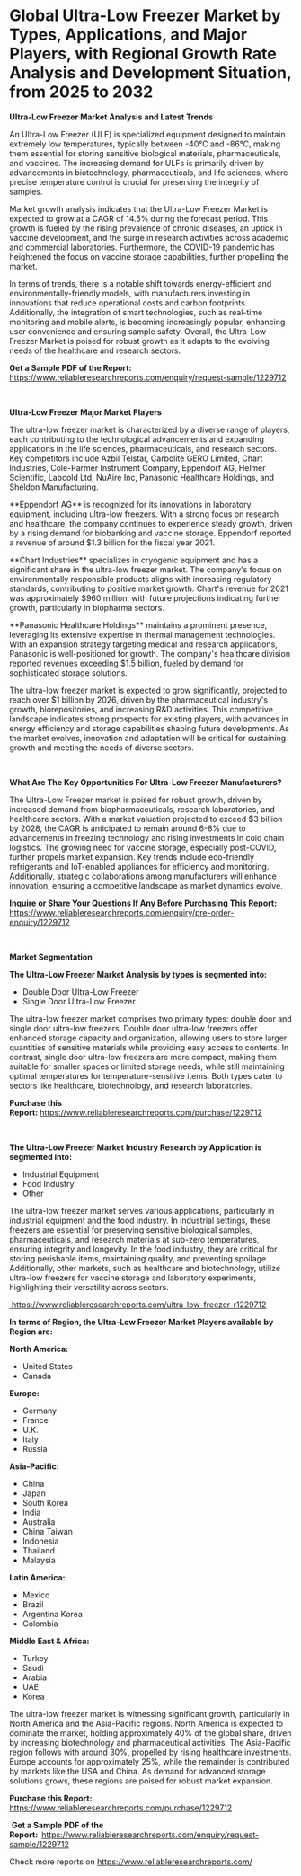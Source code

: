 <p><h1>Global Ultra-Low Freezer Market by Types, Applications, and Major Players, with Regional Growth Rate Analysis and Development Situation, from 2025 to 2032</h1></p><p><strong>Ultra-Low Freezer Market Analysis and Latest Trends</strong></p>
<p><p>An Ultra-Low Freezer (ULF) is specialized equipment designed to maintain extremely low temperatures, typically between -40°C and -86°C, making them essential for storing sensitive biological materials, pharmaceuticals, and vaccines. The increasing demand for ULFs is primarily driven by advancements in biotechnology, pharmaceuticals, and life sciences, where precise temperature control is crucial for preserving the integrity of samples.</p><p>Market growth analysis indicates that the Ultra-Low Freezer Market is expected to grow at a CAGR of 14.5% during the forecast period. This growth is fueled by the rising prevalence of chronic diseases, an uptick in vaccine development, and the surge in research activities across academic and commercial laboratories. Furthermore, the COVID-19 pandemic has heightened the focus on vaccine storage capabilities, further propelling the market.</p><p>In terms of trends, there is a notable shift towards energy-efficient and environmentally-friendly models, with manufacturers investing in innovations that reduce operational costs and carbon footprints. Additionally, the integration of smart technologies, such as real-time monitoring and mobile alerts, is becoming increasingly popular, enhancing user convenience and ensuring sample safety. Overall, the Ultra-Low Freezer Market is poised for robust growth as it adapts to the evolving needs of the healthcare and research sectors.</p></p>
<p><strong>Get a Sample PDF of the Report:&nbsp;</strong> <a href="https://www.reliableresearchreports.com/enquiry/request-sample/1229712?utm_campaign=3265&utm_medium=2&utm_source=Github&utm_content=ia&utm_term=12042025&utm_id=ultra-low-freezer">https://www.reliableresearchreports.com/enquiry/request-sample/1229712</a></p>
<p>&nbsp;</p>
<p><strong>Ultra-Low Freezer Major Market Players</strong></p>
<p><p>The ultra-low freezer market is characterized by a diverse range of players, each contributing to the technological advancements and expanding applications in the life sciences, pharmaceuticals, and research sectors. Key competitors include Azbil Telstar, Carbolite GERO Limited, Chart Industries, Cole-Parmer Instrument Company, Eppendorf AG, Helmer Scientific, Labcold Ltd, NuAire Inc, Panasonic Healthcare Holdings, and Sheldon Manufacturing.</p><p>**Eppendorf AG** is recognized for its innovations in laboratory equipment, including ultra-low freezers. With a strong focus on research and healthcare, the company continues to experience steady growth, driven by a rising demand for biobanking and vaccine storage. Eppendorf reported a revenue of around $1.3 billion for the fiscal year 2021.</p><p>**Chart Industries** specializes in cryogenic equipment and has a significant share in the ultra-low freezer market. The company's focus on environmentally responsible products aligns with increasing regulatory standards, contributing to positive market growth. Chart's revenue for 2021 was approximately $960 million, with future projections indicating further growth, particularly in biopharma sectors.</p><p>**Panasonic Healthcare Holdings** maintains a prominent presence, leveraging its extensive expertise in thermal management technologies. With an expansion strategy targeting medical and research applications, Panasonic is well-positioned for growth. The company's healthcare division reported revenues exceeding $1.5 billion, fueled by demand for sophisticated storage solutions.</p><p>The ultra-low freezer market is expected to grow significantly, projected to reach over $1 billion by 2026, driven by the pharmaceutical industry's growth, biorepositories, and increasing R&D activities. This competitive landscape indicates strong prospects for existing players, with advances in energy efficiency and storage capabilities shaping future developments. As the market evolves, innovation and adaptation will be critical for sustaining growth and meeting the needs of diverse sectors.</p></p>
<p>&nbsp;</p>
<p><strong>What Are The Key Opportunities For Ultra-Low Freezer Manufacturers?</strong></p>
<p><p>The Ultra-Low Freezer market is poised for robust growth, driven by increased demand from biopharmaceuticals, research laboratories, and healthcare sectors. With a market valuation projected to exceed $3 billion by 2028, the CAGR is anticipated to remain around 6-8% due to advancements in freezing technology and rising investments in cold chain logistics. The growing need for vaccine storage, especially post-COVID, further propels market expansion. Key trends include eco-friendly refrigerants and IoT-enabled appliances for efficiency and monitoring. Additionally, strategic collaborations among manufacturers will enhance innovation, ensuring a competitive landscape as market dynamics evolve.</p></p>
<p><strong>Inquire or Share Your Questions If Any Before Purchasing This Report:</strong> <a href="https://www.reliableresearchreports.com/enquiry/pre-order-enquiry/1229712?utm_campaign=3265&utm_medium=2&utm_source=Github&utm_content=ia&utm_term=12042025&utm_id=ultra-low-freezer">https://www.reliableresearchreports.com/enquiry/pre-order-enquiry/1229712</a></p>
<p>&nbsp;</p>
<p><strong>Market Segmentation</strong></p>
<p><strong>The Ultra-Low Freezer Market Analysis by types is segmented into:</strong></p>
<p><ul><li>Double Door Ultra-Low Freezer</li><li>Single Door Ultra-Low Freezer</li></ul></p>
<p><p>The ultra-low freezer market comprises two primary types: double door and single door ultra-low freezers. Double door ultra-low freezers offer enhanced storage capacity and organization, allowing users to store larger quantities of sensitive materials while providing easy access to contents. In contrast, single door ultra-low freezers are more compact, making them suitable for smaller spaces or limited storage needs, while still maintaining optimal temperatures for temperature-sensitive items. Both types cater to sectors like healthcare, biotechnology, and research laboratories.</p></p>
<p><strong>Purchase this Report:&nbsp;</strong><a href="https://www.reliableresearchreports.com/purchase/1229712?utm_campaign=3265&utm_medium=2&utm_source=Github&utm_content=ia&utm_term=12042025&utm_id=ultra-low-freezer">https://www.reliableresearchreports.com/purchase/1229712</a></p>
<p>&nbsp;</p>
<p><strong>The Ultra-Low Freezer Market Industry Research by Application is segmented into:</strong></p>
<p><ul><li>Industrial Equipment</li><li>Food Industry</li><li>Other</li></ul></p>
<p><p>The ultra-low freezer market serves various applications, particularly in industrial equipment and the food industry. In industrial settings, these freezers are essential for preserving sensitive biological samples, pharmaceuticals, and research materials at sub-zero temperatures, ensuring integrity and longevity. In the food industry, they are critical for storing perishable items, maintaining quality, and preventing spoilage. Additionally, other markets, such as healthcare and biotechnology, utilize ultra-low freezers for vaccine storage and laboratory experiments, highlighting their versatility across sectors.</p></p>
<p><a href="https://www.reliableresearchreports.com/ultra-low-freezer-r1229712?utm_campaign=3265&utm_medium=2&utm_source=Github&utm_content=ia&utm_term=12042025&utm_id=ultra-low-freezer">&nbsp;https://www.reliableresearchreports.com/ultra-low-freezer-r1229712</a></p>
<p><strong>In terms of Region, the Ultra-Low Freezer Market Players available by Region are:</strong></p>
<p>
    <p> <strong> North America: </strong>
        <ul>
            <li>United States</li>
            <li>Canada</li>
        </ul>
        </p> 
    <p> <strong> Europe: </strong>
        <ul>
            <li>Germany</li>
            <li>France</li>
            <li>U.K.</li>
            <li>Italy</li>
            <li>Russia</li>
        </ul>
        </p> 
    <p> <strong> Asia-Pacific: </strong>
        <ul>
            <li>China</li>
            <li>Japan</li>
            <li>South Korea</li>
            <li>India</li>
            <li>Australia</li>
            <li>China Taiwan</li>
            <li>Indonesia</li>
            <li>Thailand</li>
            <li>Malaysia</li>
        </ul>
        </p> 
    <p> <strong> Latin America: </strong>
        <ul>
            <li>Mexico</li>
            <li>Brazil</li>
            <li>Argentina Korea</li>
            <li>Colombia</li>
        </ul>
        </p> 
    <p> <strong> Middle East & Africa: </strong>
        <ul>
            <li>Turkey</li>
            <li>Saudi</li>
            <li>Arabia</li>
            <li>UAE</li>
            <li>Korea</li>
        </ul>
    </p>
    </p>
<p><p>The ultra-low freezer market is witnessing significant growth, particularly in North America and the Asia-Pacific regions. North America is expected to dominate the market, holding approximately 40% of the global share, driven by increasing biotechnology and pharmaceutical activities. The Asia-Pacific region follows with around 30%, propelled by rising healthcare investments. Europe accounts for approximately 25%, while the remainder is contributed by markets like the USA and China. As demand for advanced storage solutions grows, these regions are poised for robust market expansion.</p></p>
<p><strong>Purchase this Report: </strong><a href="https://www.reliableresearchreports.com/purchase/1229712?utm_campaign=3265&utm_medium=2&utm_source=Github&utm_content=ia&utm_term=12042025&utm_id=ultra-low-freezer">https://www.reliableresearchreports.com/purchase/1229712</a></p>
<p>&nbsp;<strong>Get a Sample PDF of the Report:&nbsp;&nbsp;</strong><a href="https://www.reliableresearchreports.com/enquiry/request-sample/1229712?utm_campaign=3265&utm_medium=2&utm_source=Github&utm_content=ia&utm_term=12042025&utm_id=ultra-low-freezer">https://www.reliableresearchreports.com/enquiry/request-sample/1229712</a></p>
<p><strong></strong></p>
<p>Check more reports on <a href="https://www.reliableresearchreports.com/?utm_campaign=3265&utm_medium=2&utm_source=Github&utm_content=ia&utm_term=12042025&utm_id=ultra-low-freezer">https://www.reliableresearchreports.com/</a></p>